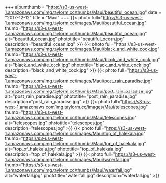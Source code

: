 +++
albumthumb = "https://s3-us-west-1.amazonaws.com/img.taylorm.cc/thumbs/Maui/beautiful_ocean.jpg"
date = "2017-12-12"
title = "Maui"
+++
{{< photo full="https://s3-us-west-1.amazonaws.com/img.taylorm.cc/images/Maui/beautiful_ocean.jpg" thumb="https://s3-us-west-1.amazonaws.com/img.taylorm.cc/thumbs/Maui/beautiful_ocean.jpg" alt="beautiful_ocean.jpg" phototitle="beautiful_ocean.jpg" description="beautiful_ocean.jpg" >}}
{{< photo full="https://s3-us-west-1.amazonaws.com/img.taylorm.cc/images/Maui/black_and_white_cock.jpg" thumb="https://s3-us-west-1.amazonaws.com/img.taylorm.cc/thumbs/Maui/black_and_white_cock.jpg" alt="black_and_white_cock.jpg" phototitle="black_and_white_cock.jpg" description="black_and_white_cock.jpg" >}}
{{< photo full="https://s3-us-west-1.amazonaws.com/img.taylorm.cc/images/Maui/post_rain_paradise.jpg" thumb="https://s3-us-west-1.amazonaws.com/img.taylorm.cc/thumbs/Maui/post_rain_paradise.jpg" alt="post_rain_paradise.jpg" phototitle="post_rain_paradise.jpg" description="post_rain_paradise.jpg" >}}
{{< photo full="https://s3-us-west-1.amazonaws.com/img.taylorm.cc/images/Maui/telescopes.jpg" thumb="https://s3-us-west-1.amazonaws.com/img.taylorm.cc/thumbs/Maui/telescopes.jpg" alt="telescopes.jpg" phototitle="telescopes.jpg" description="telescopes.jpg" >}}
{{< photo full="https://s3-us-west-1.amazonaws.com/img.taylorm.cc/images/Maui/top_of_halekala.jpg" thumb="https://s3-us-west-1.amazonaws.com/img.taylorm.cc/thumbs/Maui/top_of_halekala.jpg" alt="top_of_halekala.jpg" phototitle="top_of_halekala.jpg" description="top_of_halekala.jpg" >}}
{{< photo full="https://s3-us-west-1.amazonaws.com/img.taylorm.cc/images/Maui/waterfall.jpg" thumb="https://s3-us-west-1.amazonaws.com/img.taylorm.cc/thumbs/Maui/waterfall.jpg" alt="waterfall.jpg" phototitle="waterfall.jpg" description="waterfall.jpg" >}}
